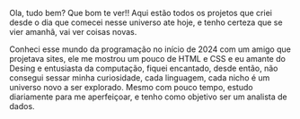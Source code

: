 Ola, tudo bem? Que bom te ver!!
Aqui estão todos os projetos que criei desde o dia que comecei nesse universo ate hoje, e tenho certeza que se vier amanhã, vai ver coisas novas.

Conheci esse mundo da programação no início de 2024 com um amigo que projetava sites, ele me mostrou um pouco de HTML e CSS e eu amante do Desing e entusiasta da computação, fiquei encantado, desde então, não consegui sessar minha curiosidade, cada linguagem, 
cada nicho é um universo novo a ser explorado. 
Mesmo com pouco tempo, estudo diariamente para me aperfeiçoar, e tenho como objetivo ser um analista de dados. 
<!---
GuimeOliver/GuimeOliver is a ✨ special ✨ repository because its `README.md` (this file) appears on your GitHub profile.
You can click the Preview link to take a look at your changes.
--->
